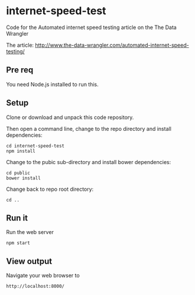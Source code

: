# internet-speed-test

Code for the Automated internet speed testing article on the The Data Wrangler

The article: http://www.the-data-wrangler.com/automated-internet-speed-testing/

## Pre req

You need Node.js installed to run this.

## Setup

Clone or download and unpack this code repository.

Then open a command line, change to the repo directory and install dependencies:

    cd internet-speed-test
    npm install

Change to the pubic sub-directory and install bower dependencies:

    cd public
    bower install

Change back to repo root directory:

    cd ..

## Run it

Run the web server

    npm start


## View output

Navigate your web browser to

    http://localhost:8000/

